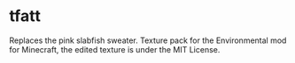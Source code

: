 # tfatt
Replaces the pink slabfish sweater.
Texture pack for the Environmental mod for Minecraft, the edited texture is under the MIT License.
